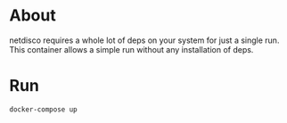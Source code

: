 # About
netdisco requires a whole lot of deps on your system for just a single run.
This container allows a simple run without any installation of deps.

# Run

``
docker-compose up
``